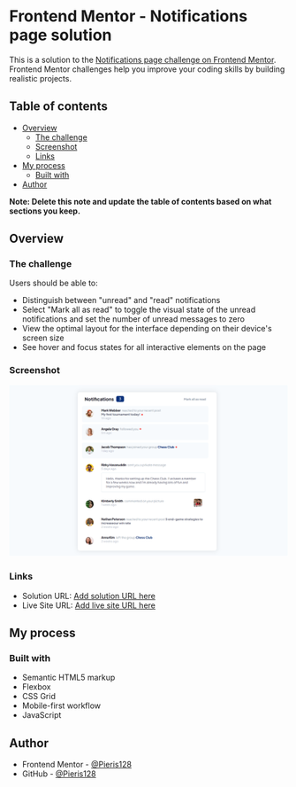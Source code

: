 # Frontend Mentor - Notifications page solution

This is a solution to the [Notifications page challenge on Frontend Mentor](https://www.frontendmentor.io/challenges/notifications-page-DqK5QAmKbC). Frontend Mentor challenges help you improve your coding skills by building realistic projects.

## Table of contents

- [Overview](#overview)
  - [The challenge](#the-challenge)
  - [Screenshot](#screenshot)
  - [Links](#links)
- [My process](#my-process)
  - [Built with](#built-with)
- [Author](#author)

**Note: Delete this note and update the table of contents based on what sections you keep.**

## Overview

### The challenge

Users should be able to:

- Distinguish between "unread" and "read" notifications
- Select "Mark all as read" to toggle the visual state of the unread notifications and set the number of unread messages to zero
- View the optimal layout for the interface depending on their device's screen size
- See hover and focus states for all interactive elements on the page

### Screenshot

![](./Solution.PNG)

### Links

- Solution URL: [Add solution URL here](https://github.com/Pieris128/Frontend-Mentor-Components/tree/main/notifications-page-main)
- Live Site URL: [Add live site URL here](https://fm-notifications-page-solution.netlify.app)

## My process

### Built with

- Semantic HTML5 markup
- Flexbox
- CSS Grid
- Mobile-first workflow
- JavaScript

## Author

- Frontend Mentor - [@Pieris128](https://www.frontendmentor.io/profile/Pieris128)
- GitHub - [@Pieris128](https://github.com/Pieris128)
